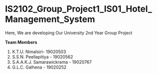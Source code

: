 # IS2102_Group_Project1_IS01_Hotel_Management_System

Here, We are developing Our University 2nd Year Group Project


**Team Members**

1. K.T.U. Nimalsiri- 19020503
2. S.S.N. Peellapitiya - 19020562
3. S.A.A.K.J. Samarawickrama - 19020767
4. G.L.C. Galhena - 19020252
